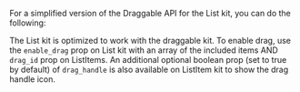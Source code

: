 For a simplified version of the Draggable API for the List kit, you can do the following:

The List kit is optimized to work with the draggable kit. To enable drag, use the `enable_drag` prop on List kit with an array of the included items AND `drag_id` prop on ListItems. An additional optional boolean prop (set to true by default) of `drag_handle` is also available on ListItem kit to show the drag handle icon.
